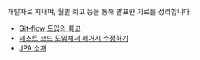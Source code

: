 개발자로 지내며, 월별 회고 등을 통해 발표한 자료를 정리합니다.

- [Git-flow 도입의 회고](git_flow/README.md)
- [테스트 코드 도입해서 레거시 수정하기](JUnit/README.md)
- [JPA 소개](hello_jpa/README.md)
